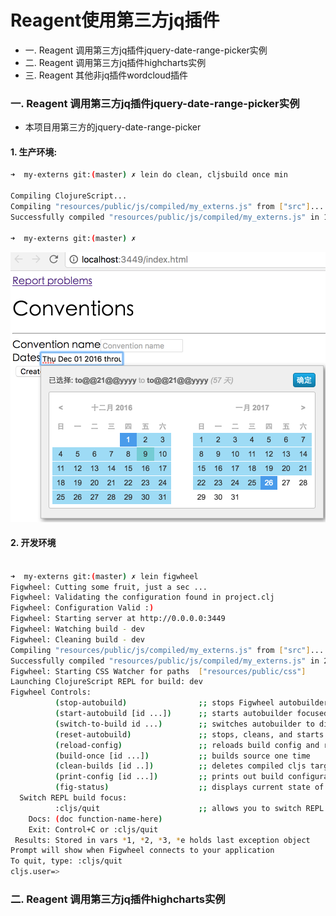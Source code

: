 # Reagent使用第三方jq插件

* 一. Reagent 调用第三方jq插件jquery-date-range-picker实例
* 二. Reagent 调用第三方jq插件highcharts实例
* 三. Reagent 其他非jq插件wordcloud插件

### 一. Reagent 调用第三方jq插件jquery-date-range-picker实例

* 本项目用第三方的jquery-date-range-picker

#### 1. 生产环境:

```bash
➜  my-externs git:(master) ✗ lein do clean, cljsbuild once min

Compiling ClojureScript...
Compiling "resources/public/js/compiled/my_externs.js" from ["src"]...
Successfully compiled "resources/public/js/compiled/my_externs.js" in 19.851 seconds.

➜  my-externs git:(master) ✗

```
![](./date-range-picker.png)

#### 2. 开发环境

```bash

➜  my-externs git:(master) ✗ lein figwheel
Figwheel: Cutting some fruit, just a sec ...
Figwheel: Validating the configuration found in project.clj
Figwheel: Configuration Valid :)
Figwheel: Starting server at http://0.0.0.0:3449
Figwheel: Watching build - dev
Figwheel: Cleaning build - dev
Compiling "resources/public/js/compiled/my_externs.js" from ["src"]...
Successfully compiled "resources/public/js/compiled/my_externs.js" in 22.532 seconds.
Figwheel: Starting CSS Watcher for paths  ["resources/public/css"]
Launching ClojureScript REPL for build: dev
Figwheel Controls:
          (stop-autobuild)                ;; stops Figwheel autobuilder
          (start-autobuild [id ...])      ;; starts autobuilder focused on optional ids
          (switch-to-build id ...)        ;; switches autobuilder to different build
          (reset-autobuild)               ;; stops, cleans, and starts autobuilder
          (reload-config)                 ;; reloads build config and resets autobuild
          (build-once [id ...])           ;; builds source one time
          (clean-builds [id ..])          ;; deletes compiled cljs target files
          (print-config [id ...])         ;; prints out build configurations
          (fig-status)                    ;; displays current state of system
  Switch REPL build focus:
          :cljs/quit                      ;; allows you to switch REPL to another build
    Docs: (doc function-name-here)
    Exit: Control+C or :cljs/quit
 Results: Stored in vars *1, *2, *3, *e holds last exception object
Prompt will show when Figwheel connects to your application
To quit, type: :cljs/quit
cljs.user=>

```

### 二. Reagent 调用第三方jq插件highcharts实例

